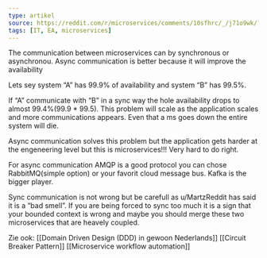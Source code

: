 ```yaml
---
type: artikel
source: https://reddit.com/r/microservices/comments/10sfhrc/_/j71o9wk/?context=1
tags: [IT, EA, microservices]
---
```


The communication between microservices can by synchronous or asynchronou. Async communication is better because it will improve the availability

Lets sey system “A” has 99.9% of availability and system “B” has 99.5%.

If “A” communicate with “B” in a sync way the hole availability drops to almost 99.4%(99.9 * 99.5). This problem will scale as the application scales and more communications appears. Even that a ms goes down the entire system will die.

Async communication solves this problem but the application gets harder at the engeneering level but this is microservices!!! Very hard to do right.

For async communication AMQP is a good protocol you can chose RabbitMQ(simple option) or your favorit cloud message bus. Kafka is the bigger player.

Sync communication is not wrong but be carefull as u/MartzReddit has said it is a “bad smell”. If you are being forced to sync too much it is a sign that your bounded context is wrong and maybe you should merge these two microservices that are heavely coupled.

Zie ook:
[[Domain Driven Design (DDD) in gewoon Nederlands]]
[[Circuit Breaker Pattern]]
[[Microservice workflow automation]]

